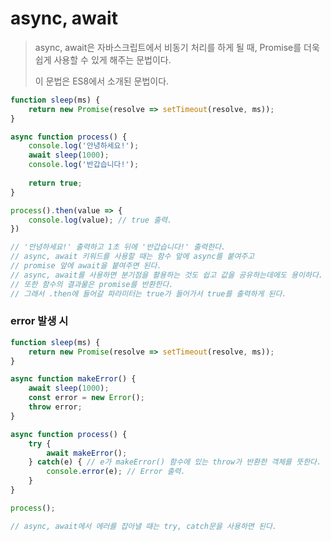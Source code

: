 # async, await

> async, await은 자바스크립트에서 비동기 처리를 하게 될 때, Promise를 더욱 쉽게 사용할 수 있게 해주는 문법이다. 
>
> 이 문법은 ES8에서 소개된 문법이다.



```javascript
function sleep(ms) {
    return new Promise(resolve => setTimeout(resolve, ms));
}

async function process() {
    console.log('안녕하세요!');
    await sleep(1000);
    console.log('반갑습니다!');
    
    return true;
}

process().then(value => {
    console.log(value); // true 출력.
})

// '안녕하세요!' 출력하고 1초 뒤에 '반갑습니다!' 출력한다. 
// async, await 키워드를 사용할 때는 함수 앞에 async를 붙여주고 
// promise 앞에 await을 붙여주면 된다. 
// async, await를 사용하면 분기점을 활용하는 것도 쉽고 값을 공유하는데에도 용이하다.
// 또한 함수의 결과물은 promise를 반환한다.
// 그래서 .then에 들어갈 파라미터는 true가 들어가서 true를 출력하게 된다.
```



### error 발생 시 

```javascript
function sleep(ms) {
    return new Promise(resolve => setTimeout(resolve, ms));
}

async function makeError() {
	await sleep(1000);
    const error = new Error();
    throw error;
}

async function process() {
    try {
        await makeError();
    } catch(e) { // e가 makeError() 함수에 있는 throw가 반환한 객체를 뜻한다.
        console.error(e); // Error 출력.
    }
}

process();

// async, await에서 에러를 잡아낼 때는 try, catch문을 사용하면 된다.
```

